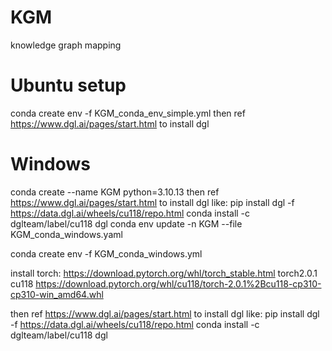 # KGM
knowledge graph mapping 


# Ubuntu setup

conda create env -f KGM_conda_env_simple.yml
then ref https://www.dgl.ai/pages/start.html to install dgl 

# Windows
conda create --name KGM python=3.10.13
then ref https://www.dgl.ai/pages/start.html to install dgl like:
    pip install  dgl -f https://data.dgl.ai/wheels/cu118/repo.html 
    conda install -c dglteam/label/cu118 dgl
conda env update -n KGM --file KGM_conda_windows.yaml


conda create env -f KGM_conda_windows.yml

install torch: https://download.pytorch.org/whl/torch_stable.html
    torch2.0.1 cu118
    https://download.pytorch.org/whl/cu118/torch-2.0.1%2Bcu118-cp310-cp310-win_amd64.whl

then ref https://www.dgl.ai/pages/start.html to install dgl like:
    pip install  dgl -f https://data.dgl.ai/wheels/cu118/repo.html 
    conda install -c dglteam/label/cu118 dgl

